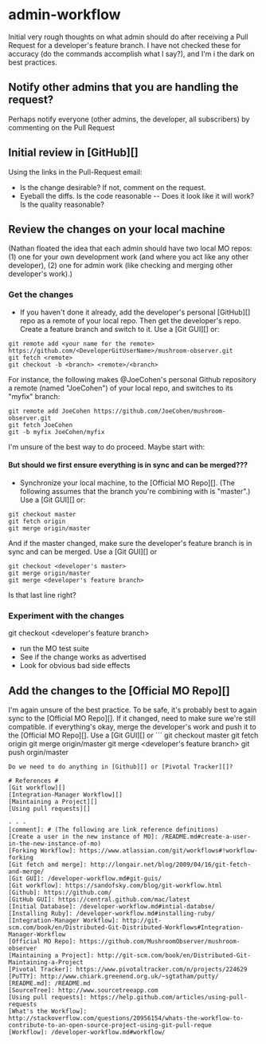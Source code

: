 # admin-workflow #

Initial very rough thoughts on what admin should do after receiving a Pull Request for a developer's feature branch.  I have not checked these for accuracy (do the commands accomplish what I say?), and I'm i the dark on best practices.

## Notify other admins that you are handling the request? ##
Perhaps notify everyone (other admins, the developer, all subscribers) by commenting on the Pull Request

## Initial review in [GitHub][] ##
Using the links in the Pull-Request email:
- Is the change desirable?  If not, comment on the request.
- Eyeball the diffs.  Is the code reasonable -- Does it look like it will work? Is the quality reasonable?

## Review the changes on your local machine ##
(Nathan floated the idea that each admin should have two local MO repos:  (1) one for your own development work (and where you act like any other developer), (2) one for admin work (like checking and merging other developer's work).)

### Get the changes ###
- If you haven't done it already, add the developer's personal [GitHub][] repo as a remote of your local repo. Then get the developer's repo.  Create a feature branch and switch to it.  Use a [Git GUI][] or:
```
git remote add <your name for the remote> https://github.com/<DeveloperGitUserName>/mushroom-observer.git
git fetch <remote> 
git checkout -b <branch> <remote>/<branch>
```
For instance, the following makes @JoeCohen's personal Github repository a remote (named "JoeCohen") of your local repo, and switches to its "myfix" branch:
```
git remote add JoeCohen https://github.com/JoeCohen/mushroom-observer.git
git fetch JoeCohen
git -b myfix JoeCohen/myfix
```
I'm unsure of the best way to do proceed.  Maybe start with:

#### But should we first ensure everything is in sync and can be merged??? ####
- Synchronize your local machine, to the [Official MO Repo][]. (The following assumes that  the branch you're combining with is "master".) Use a [Git GUI][] or:
```
git checkout master
git fetch origin
git merge origin/master
```
And if the master changed, make sure the developer's feature branch is in sync and can be merged.  Use a [Git GUI][] or
```
git checkout <developer's master>
git merge origin/master
git merge <developer's feature branch>
```
Is that last line right?

### Experiment with the changes ###

git checkout <developer's feature branch>

- run the MO test suite
- See if the change works as advertised
- Look for obvious bad side effects

## Add the changes to the [Official MO Repo][] ##
I'm again unsure of the best practice.  To be safe, it's probably best to again sync to the [Official MO Repo][]. If it changed, need to make sure we're still compatible.  if everything's okay, merge the developer's work and push it to the [Official MO Repo][].  Use a [Git GUI][] or ```
git checkout master
git fetch origin
git merge origin/master
git merge <developer's feature branch>
git push orgin/master
```
Do we need to do anything in [Github][] or [Pivotal Tracker][]?

# References #
[Git workflow][]
[Integration-Manager Workflow][]
[Maintaining a Project][]
[Using pull requests][]

- - -
[comment]: # (The following are link reference definitions)
[Create a user in the new instance of MO]: /README.md#create-a-user-in-the-new-instance-of-mo)
[Forking Workflow]: https://www.atlassian.com/git/workflows#!workflow-forking
[Git fetch and merge]: http://longair.net/blog/2009/04/16/git-fetch-and-merge/
[Git GUI]: /developer-workflow.md#git-guis/
[Git workflow]: https://sandofsky.com/blog/git-workflow.html
[Github]: https://github.com/
[GitHub GUI]: https://central.github.com/mac/latest
[Initial Database]: /developer-workflow.md#intial-databse/ 
[Installing Ruby]: /developer-workflow.md#installing-ruby/ 
[Integration-Manager Workflow]: http://git-scm.com/book/en/Distributed-Git-Distributed-Workflows#Integration-Manager-Workflow
[Official MO Repo]: https://github.com/MushroomObserver/mushroom-observer
[Maintaining a Project]: http://git-scm.com/book/en/Distributed-Git-Maintaining-a-Project
[Pivotal Tracker]: https://www.pivotaltracker.com/n/projects/224629
[PuTTY]: http://www.chiark.greenend.org.uk/~sgtatham/putty/
[README.md]: /README.md
[SourceTree]: http://www.sourcetreeapp.com
[Using pull requests]: https://help.github.com/articles/using-pull-requests
[What's the Workflow]: http://stackoverflow.com/questions/20956154/whats-the-workflow-to-contribute-to-an-open-source-project-using-git-pull-reque
[Workflow]: /developer-workflow.md#workflow/

  
